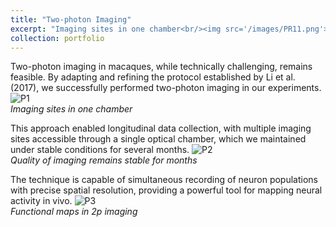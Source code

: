 ```yaml
---
title: "Two-photon Imaging"
excerpt: "Imaging sites in one chamber<br/><img src='/images/PR11.png'>"
collection: portfolio
---
```


Two-photon imaging in macaques, while technically challenging, remains feasible. By adapting and refining the protocol established by Li et al. (2017), we successfully performed two-photon imaging in our experiments.    
![P1](/images/PR11.png)    
*Imaging sites in one chamber*

This approach enabled longitudinal data collection, with multiple imaging sites accessible through a single optical chamber, which we maintained under stable conditions for several months.
![P2](/images/PR12.png)    
*Quality of imaging remains stable for months*


The technique is capable of simultaneous recording of neuron populations with precise spatial resolution, providing a powerful tool for mapping neural activity in vivo.
![P3](/images/PR13.png)    
*Functional maps in 2p imaging*

